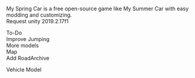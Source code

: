My Spring Car is a free open-source game like My Summer Car with easy modding and customizing.  
Request unity 2019.2.17f1

To-Do  
Improve Jumping  
More models  
Map  
Add RoadArchive

Vehicle Model  


